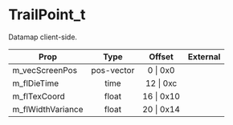 # TrailPoint_t

Datamap client-side.

|Prop|Type|Offset|External|
|---|:-:|:-:|--:|
|m_vecScreenPos|pos-vector|0 \| 0x0||
|m_flDieTime|time|12 \| 0xc||
|m_flTexCoord|float|16 \| 0x10||
|m_flWidthVariance|float|20 \| 0x14||
